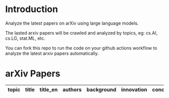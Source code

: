 # Introduction
Analyze the latest papers on arXiv using large language models.

The lasted arxiv papers will be crawled and analyzed by topics, eg: cs.AI, cs.LG, stat.ML, etc.

You can fork this repo to run the code on your github actions workflow to analyze the latest arxiv papers automatically.

# arXiv Papers

| topic | title | title_en | authors | background | innovation | conclusion |
| :---: | :---: | :---: | :---: | :---: | :---: | :---: |

